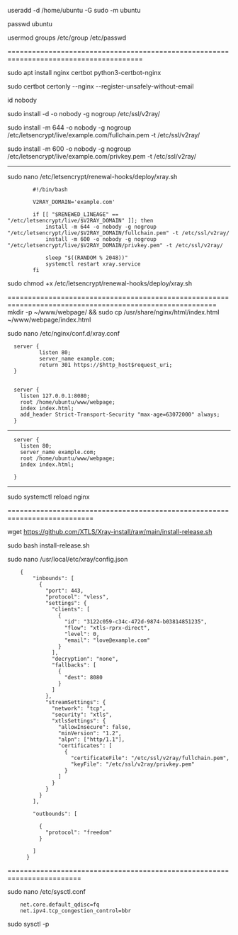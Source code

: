 

useradd -d /home/ubuntu -G sudo -m ubuntu

passwd ubuntu

usermod groups /etc/group /etc/passwd


=======================================================================================



sudo apt install nginx certbot python3-certbot-nginx

sudo certbot certonly --nginx --register-unsafely-without-email

id nobody

sudo install -d -o nobody -g nogroup /etc/ssl/v2ray/

sudo install -m 644 -o nobody -g nogroup /etc/letsencrypt/live/example.com/fullchain.pem -t /etc/ssl/v2ray/

sudo install -m 600 -o nobody -g nogroup /etc/letsencrypt/live/example.com/privkey.pem -t /etc/ssl/v2ray/

----------------------------------------------------------------------------------------

sudo nano /etc/letsencrypt/renewal-hooks/deploy/xray.sh

            #!/bin/bash

            V2RAY_DOMAIN='example.com'

            if [[ "$RENEWED_LINEAGE" == "/etc/letsencrypt/live/$V2RAY_DOMAIN" ]]; then
                install -m 644 -o nobody -g nogroup "/etc/letsencrypt/live/$V2RAY_DOMAIN/fullchain.pem" -t /etc/ssl/v2ray/
                install -m 600 -o nobody -g nogroup "/etc/letsencrypt/live/$V2RAY_DOMAIN/privkey.pem" -t /etc/ssl/v2ray/

                sleep "$((RANDOM % 2048))"
                systemctl restart xray.service
            fi

sudo chmod +x /etc/letsencrypt/renewal-hooks/deploy/xray.sh

=========================================================================================================
mkdir -p ~/www/webpage/ && sudo cp /usr/share/nginx/html/index.html ~/www/webpage/index.html

sudo nano /etc/nginx/conf.d/xray.conf

      server {
              listen 80;
              server_name example.com;
              return 301 https://$http_host$request_uri;
      }


      server {
        listen 127.0.0.1:8080;
        root /home/ubuntu/www/webpage;
        index index.html;
        add_header Strict-Transport-Security "max-age=63072000" always;
      }
---------------------------------------------------------------------
      server {
        listen 80;
        server_name example.com;
        root /home/ubuntu/www/webpage;
        index index.html;

      }
----------------------------------------------------------------------

sudo systemctl reload nginx

===========================================================================

wget https://github.com/XTLS/Xray-install/raw/main/install-release.sh

sudo bash install-release.sh

sudo nano /usr/local/etc/xray/config.json



        {
            "inbounds": [
              {
                "port": 443,
                "protocol": "vless",
                "settings": {
                  "clients": [
                    {
                      "id": "3122c059-c34c-472d-9874-b03814851235",
                      "flow": "xtls-rprx-direct",
                      "level": 0,
                      "email": "love@example.com"
                    }
                  ],
                  "decryption": "none",
                  "fallbacks": [
                    {
                      "dest": 8080
                    }
                  ]
                },
                "streamSettings": {
                  "network": "tcp",
                  "security": "xtls",
                  "xtlsSettings": {
                    "allowInsecure": false,
                    "minVersion": "1.2",
                    "alpn": ["http/1.1"],
                    "certificates": [
                      {
                        "certificateFile": "/etc/ssl/v2ray/fullchain.pem",
                        "keyFile": "/etc/ssl/v2ray/privkey.pem"
                      }
                    ]
                  }
                }
              }
            ],
            
            "outbounds": [
            
              {
                "protocol": "freedom"
              }
            
            ]
          }

========================================================================

sudo nano /etc/sysctl.conf

        net.core.default_qdisc=fq
        net.ipv4.tcp_congestion_control=bbr

sudo sysctl -p